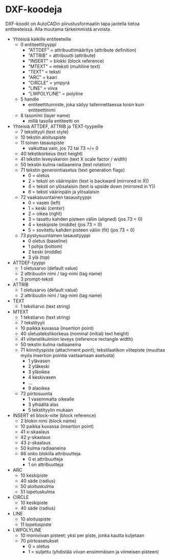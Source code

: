 
# DXF-koodeja
DXF-koodit on AutoCADin piirustusformaatin tapa jaotella tietoa entiteeteissä. Alla muutama tärkeimmistä arvoista.

- Yhteisiä kaikille entiteeteille
  - 0 entiteettityyppi
    - "ATTDEF" = attribuuttimääritys (attribute definition)
    - "ATTRIB" = attribuutti (attribute)
    - "INSERT" = blokki (block reference)
    - "MTEXT" = mteksti (multiline text)
    - "TEXT" = teksti
    - "ARC" = kaari
    - "CIRCLE" = ympyrä 
    - "LINE" = viiva
    - "LWPOLYLINE" = polyline
  - 5 handle 
    - entiteettitunniste, joka säilyy tallennettaessa toisin kuin entiteettinimi
  - 8 tasonimi (layer name)
    - millä tasolla entiteetti on
- Yhteisiä ATTDEF, ATTRIB ja TEXT-tyypeille
  - 7 tekstityyli (text style)
  - 10 tekstin aloituspiste
  - 11 toinen tasauspiste
    - vaikuttaa vain, jos 72 tai 73 =/= 0
  - 40 tekstikorkeus (text height)
  - 41 tekstin leveyskeroin (text X scale factor / width)
  - 50 tekstin kulma radiaaneina (text rotation)
  - 71 tekstin generointiasetus (text generation flags)
    - 0 = oletus
    - 2 = teksti on väärinpäin (text is backward (mirrored in X))
    - 4 = teksti on ylösalaisin (text is upside down (mirrored in Y))
    - 6 = teksti väärinpäin ja ylösalaisin
  - 72 vaakasuuntainen tasaustyyppi
    - 0 = vasen (left)
    - 1 = keski (center)
    - 2 = oikea (right)
    - 3 = tasattu kahden pisteen väliin (aligned) (jos 73 = 0)
    - 4 = keskipiste (middle) (jos 73 = 0)
    - 5 = sovitettu kahden pisteen väliin (fit) (jos 73 = 0)
  - 73 pystysuuntainen tasaustyyppi
    - 0 oletus (baseline)
    - 1 pohja (bottom)
    - 2 keski (middle)
    - 3 ylä (top)
- ATTDEF-tyyppi
  - 1 oletusarvo (default value)
  - 2 attribuutin nimi / tag-nimi (tag name)
  - 3 prompt-teksti
- ATTRIB
  - 1 oletusarvo (default value)
  - 2 attribuutin nimi / tag-nimi (tag name)
- TEXT
  - 1 tekstiarvo (text string)
- MTEXT
  - 1 tekstiarvo (text string)
  - 7 tekstityyli
  - 10 paikka kuvassa (insertion point)
  - 40 oletustekstikorkeus (nominal (initial) text height)
  - 41 viitenelikulmion leveys (reference rectangle width)
  - 50 tekstin kulma radiaaneina
  - 71 kiinnityspiste (attachment point);
    tekstilaatikon viitepiste (muuttaa myös insertion pointia vastaamaan asetusta)
    - 1 ylävasen
    - 2 yläkeski
    - 3 yläoikea
    - 4 keskivasen
    - ...
    - 9 alaoikea
  - 72 piirtosuunta
    - 1 vasemmalta oikealle
    - 3 ylhäältä alas
    - 5 tekstityylin mukaan
- INSERT eli block-viite (block reference)
  - 2 blokin nimi (block name)
  - 10 paikka kuvassa (insertion point)
  - 41 x-skaalaus
  - 42 y-skaalaus
  - 43 z-skaalaus
  - 50 kulma radiaaneina
  - 66 onko blokilla attribuutteja
    - 0 ei attribuutteja
    - 1 on attribuutteja
- ARC
  - 10 keskipiste
  - 40 säde (radius)
  - 50 aloituskulma
  - 51 lopetuskulma
- CIRCLE
  - 10 keskipiste
  - 40 säde (radius)
- LINE
  - 10 aloituspiste
  - 11 lopetuspiste
- LWPOLYLINE
  - 10 moniviivan pisteet; yksi per piste, jonka kautta kuljetaan
  - 70 piirtoasetukset
    - 0 = oletus
    - 1 = suljettu (yhdistää viivan ensimmäisen ja viimeisen pisteen)